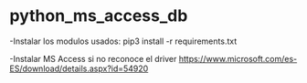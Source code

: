 # python_ms_access_db
-Instalar los modulos usados: pip3 install -r requirements.txt

-Instalar MS Access si no reconoce el driver https://www.microsoft.com/es-ES/download/details.aspx?id=54920
